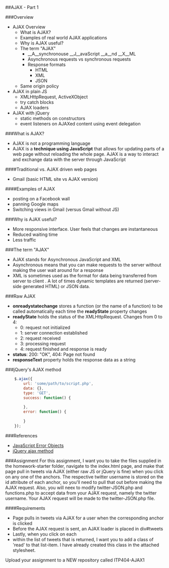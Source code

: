 ##AJAX - Part 1

###Overview
* AJAX Overview
	* What is AJAX? 
	* Examples of real world AJAX applications
	* Why is AJAX useful? 
	* The term "AJAX"
		* __A__synchronouse __J__avaScript __a__nd __X__ML
		* Asynchronous requests vs synchronous requests
		* Response formats
			* HTML
			* XML
			* JSON
	* Same origin policy
* AJAX in plain JS
	* XMLHttpRequest, ActiveXObject
	* try catch blocks 
	* AJAX loaders 
* AJAX with jQuery
	* static methods on constructors 
	* event listeners on AJAXed content using event delegation
	 
###What is AJAX?
* AJAX is not a programming language
* AJAX is a __technique using JavaScript__ that allows for updating parts of a web page without reloading the whole page. AJAX is a way to interact and exchange data with the server through JavaScript

####Traditional vs. AJAX driven web pages
* Gmail (basic HTML site vs AJAX version)

####Examples of AJAX
* posting on a Facebook wall
* panning Google maps
* Switching views in Gmail (versus Gmail without JS)


###Why is AJAX useful?
* More responsive interface. User feels that changes are instantaneous
* Reduced waiting time
* Less traffic

###The term "AJAX"
* AJAX stands for Asynchronous JavaScript and XML
* Asynchronous means that you can make requests to the server without making the user wait around for a response
* XML is sometimes used as the format for data being transferred from server to client . A lot of times dynamic templates are returned (server-side generated HTML) or JSON data.


###Raw AJAX
* __onreadystatechange__	stores a function (or the name of a function) to be called automatically each time the __readyState__ property changes
* __readyState__	holds the status of the XMLHttpRequest. Changes from 0 to 4: 
	* 0: request not initialized 
	* 1: server connection established
	* 2: request received 
	* 3: processing request 
	* 4: request finished and response is ready
* __status__:	200: "OK", 404: Page not found
* __responseText__ property holds the response data as a string


###jQuery's AJAX method

```js
	$.ajax({
		url: 'some/path/to/script.php',
		data: {},
		type: 'GET',
		success: function() {
		
		},
		error: function() {
		
		}
	});
```

###References
* [JavaScript Error Objects](https://developer.mozilla.org/en-US/docs/JavaScript/Reference/Global_Objects/Error)
* [jQuery ajax method](http://api.jquery.com/jQuery.ajax/)

###Assignment
For this assignment, I want you to take the files supplied in the homework-starter folder, navigate to the index.html page, and make that page pull in tweets via AJAX (either raw JS or jQuery is fine) when you click on any one of the anchors. The respective twitter username is stored on the id attribute of each anchor, so you'll need to pull that out before making the AJAX request. Also, you will neex to modify twitter-JSON.php and functions.php to accept data from your AJAX request, namely the twitter username. Your AJAX request will be made to the twitter-JSON.php file.

####Requirements
* Page pulls in tweets via AJAX for a user when the corresponding anchor is clicked
* Before the AJAX request is sent, an AJAX loader is placed in div#tweets
* Lastly, when you click on each <li> within the list of tweets that is returned, I want you to add a class of 'read' to that list-item. I have already created this class in the attached stylesheet.

Upload your assignment to a NEW repository called ITP404-AJAX1